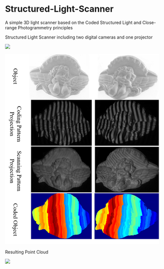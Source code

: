 # Structured-Light-Scanner
A simple 3D light scanner based on the Coded Structured Light and Close-range Photogrammetry principles

Structured Light Scanner including two digital cameras and one projector

![](Scanner.png)

![](Images/Object%20Coding%20and%20Scanning.png)

Resulting Point Cloud

![](Point%20Cloud.png)
